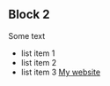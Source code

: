 ## Block 2

Some text

- list item 1
- list item 2
- list item 3
  [My website](https://daily-dev-tips.com)
